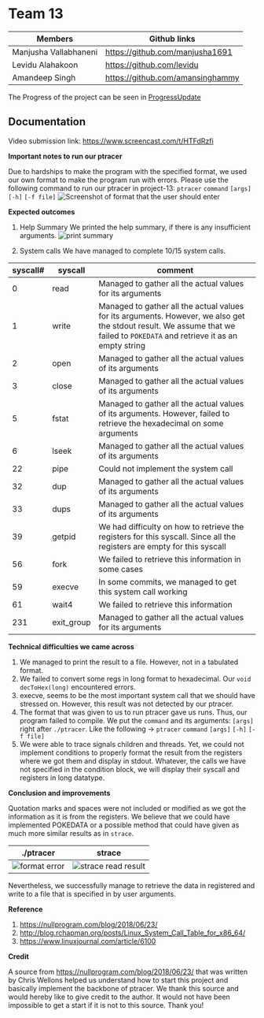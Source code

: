 Team 13
=======
|Members |Github links|
|--------|------------|
|  Manjusha Vallabhaneni|https://github.com/manjusha1691|
|Levidu Alahakoon|https://github.com/levidu |
|  Amandeep Singh|https://github.com/amansinghammy |
The Progress of the project can be seen in [ProgressUpdate](https://github.com/ualbany-csi402-f19/project-13/blob/master/progress.md)

Documentation 
----------
Video submission link: https://www.screencast.com/t/HTFdRzfi

**Important notes to run our ptracer** 

Due to hardships to make the program with the specified format, we used our own format to make the program run with errors. Please use the following command to run our ptracer in project-13: `ptracer` `command` `[args]` `[-h]` `[-f file]` 
![Screenshot of format that the user should enter](https://content.screencast.com/users/Levidu/folders/ICSI402/media/832b67c7-650a-4a5f-a42e-8618e6c4e9ae/Screen%20Shot%202019-12-05%20at%207.23.42%20PM.png)

**Expected outcomes**

1. Help Summary
We printed the help summary, if there is any insufficient arguments.
![print summary](https://content.screencast.com/users/Levidu/folders/ICSI402/media/fa7225dd-997e-4d55-81d4-e1b0051ebf85/Screen%20Shot%202019-12-05%20at%207.25.17%20PM.png)

2. System calls
We have managed to complete 10/15 system calls.
  
|syscall# |syscall|comment|
|---------|-------|------|
|0|read|Managed to gather all the actual values for its arguments|
|1|write|Managed to gather all the actual values for its arguments. However, we also get the stdout result. We assume that we failed to `POKEDATA` and retrieve it as an empty string|
|2|open|Managed to gather all the actual values of its arguments|
|3|close|Managed to gather all the actual values of its arguments|
|5|fstat|Managed to gather all the actual values of its arguments. However, failed to retrieve the hexadecimal on some arguments|
|6|lseek|Managed to gather all the actual values of its arguments|
|22|pipe|Could not implement the system call|
|32|dup|Managed to gather all the actual values of its arguments|
|33|dups|Managed to gather all the actual values of its arguments|
|39|getpid|We had difficulty on how to retrieve the registers for this syscall. Since all the registers are empty for this syscall|
|56|fork|We failed to retrieve this information in some cases|
|59|execve|In some commits, we managed to get this system call working|
|61|wait4|We failed to retrieve this information|
|231|exit_group|Managed to gather all the actual values for its arguments|

**Technical difficulties we came across**

1. We managed to print the result to a file. However, not in a tabulated format.
2. We failed to convert some regs in long format to hexadecimal. Our `void decToHex(long)` encountered errors.
3. execve, seems to be the most important system call that we should have stressed on. However, this result was not detected by our ptracer.
4. The format that was given to us to run ptracer gave us runs. Thus, our program failed to compile. We put the `command` and its arguments: `[args]` right after `./ptracer`. Like the following -> `ptracer` `command` `[args]` `[-h]` `[-f file]`  
5. We were able to trace signals children and threads. Yet, we could not implement conditions to properly format the result from the registers where we got them and display in stdout. Whatever, the calls we have not specified in the condition block, we will display their syscall and registers in long datatype.  

**Conclusion and improvements** 

Quotation marks and spaces were not included or modified as we got the information as it is from the registers. We believe that we could have implemented POKEDATA or a possible method that could have given as much more similar results as in `strace`.

|./ptracer|strace|
|-|-|
|![format error](https://content.screencast.com/users/Levidu/folders/ICSI402/media/896614a7-1ef0-4a5d-bf05-abcb666b4506/Screen%20Shot%202019-12-05%20at%207.27.09%20PM.png)|![strace read result](https://content.screencast.com/users/Levidu/folders/ICSI402/media/6bf45949-6866-4b1e-8206-9b6872aa58b3/Screen%20Shot%202019-12-05%20at%207.55.39%20PM.png)|

Nevertheless, we successfully manage to retrieve the data in registered and write to a file that is specified in by user arguments.

**Reference**

1. https://nullprogram.com/blog/2018/06/23/
2. http://blog.rchapman.org/posts/Linux_System_Call_Table_for_x86_64/
3. https://www.linuxjournal.com/article/6100

**Credit**

A source from https://nullprogram.com/blog/2018/06/23/ that was written by Chris Wellons helped us understand how to start this project and basically implement the backbone of ptracer. We thank this source and would hereby like to give credit to the author. It would not have been impossible to get a start if it is not to this source. 
Thank you! 
